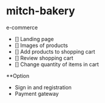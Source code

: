 # mitch-bakery
e-commerce 


- [] Landing page
- [] Images of products
- [] Add products to shopping cart
- [] Review shopping cart
- [] Change quantity of items in cart


**Option
- Sign in and registration
- Payment gateway
